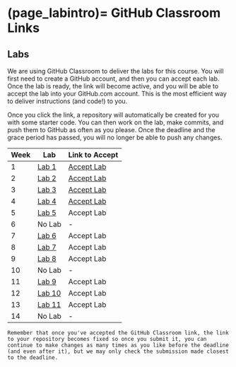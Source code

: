 (page_labintro)=
GitHub Classroom Links
=======================

<head>
    <base target="_blank">
</head>

## Labs

We are using GitHub Classroom to deliver the labs for this course.
You will first need to create a GitHub account, and then you can accept each lab.
Once the lab is ready, the link will become active, and you will be able to accept the lab into your GitHub.com account.
This is the most efficient way to deliver instructions (and code!) to you.

Once you click the link, a repository will automatically be created for you with some starter code.
You can then work on the lab, make commits, and push them to GitHub as often as you please. 
Once the deadline and the grace period has passed, you will no longer be able to push any changes.

| Week | Lab                     | Link to Accept                                        |
|------|-------------------------|-------------------------------------------------------|
| 1    | [Lab 1](week02/lab/README.md)  | [Accept Lab](https://classroom.github.com/a/e0e0KLfH) |
| 2    | [Lab 2](week03/lab/README.md)  | [Accept Lab](https://classroom.github.com/a/xteRPFXp) |
| 3    | [Lab 3](week04/lab/README.md)  | [Accept Lab](https://classroom.github.com/a/i_hbNhAT) |
| 4    | [Lab 4](week05/lab/README.md)  | [Accept Lab](https://classroom.github.com/a/dxsiuHXb) |
| 5    | [Lab 5](week06/lab/README.md)  | Accept Lab[](https://classroom.github.com/a/pQQk1wZg) |
| 6    | No Lab                  | -                                                     |
| 7    | [Lab 6](week07/lab/README.md)  | Accept Lab[](https://classroom.github.com/a/N1jZCloK) |
| 8    | [Lab 7](week08/lab/README.md)  | Accept Lab[](https://classroom.github.com/a/Za4muPr5) |
| 9    | [Lab 8](week09/lab/README.md)  | Accept Lab[](https://classroom.github.com/a/4fp2UQ6Q) |
| 10   | No Lab                  | -                                                     |
| 11   | [Lab 9](week10/lab/README.md)  | Accept Lab[](https://classroom.github.com/a/Nyvjq83k) |
| 12   | [Lab 10](week11/lab/README.md) | Accept Lab[](https://classroom.github.com/a/XvEt-zGk) |
| 13   | [Lab 11](week13/lab/README.md) | Accept Lab[](https://classroom.github.com/a/2qCk6rnj) |
| 14   | No Lab                  | -                                                     | 

```{tip}
Remember that once you've accepted the GitHub Classroom link, the link to your repository becomes fixed so once you submit it, you can continue to make changes as many times as you like before the deadline (and even after it), but we may only check the submission made closest to the deadline.
```